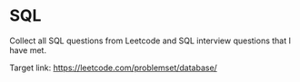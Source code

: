 # SQL
Collect all SQL questions from Leetcode and SQL interview questions that I have met.

Target link: https://leetcode.com/problemset/database/

